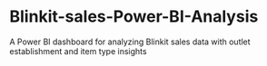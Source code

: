 # Blinkit-sales-Power-BI-Analysis
A Power BI dashboard for analyzing Blinkit sales data with outlet establishment and item type insights

